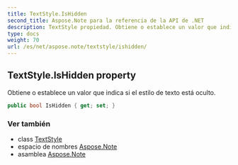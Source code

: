```yaml
---
title: TextStyle.IsHidden
second_title: Aspose.Note para la referencia de la API de .NET
description: TextStyle propiedad. Obtiene o establece un valor que indica si el estilo de texto está oculto.
type: docs
weight: 70
url: /es/net/aspose.note/textstyle/ishidden/
---
```

## TextStyle.IsHidden property

Obtiene o establece un valor que indica si el estilo de texto está oculto.

```csharp
public bool IsHidden { get; set; }
```

### Ver también

* class [TextStyle](../)
* espacio de nombres [Aspose.Note](../../textstyle/)
* asamblea [Aspose.Note](../../../)


